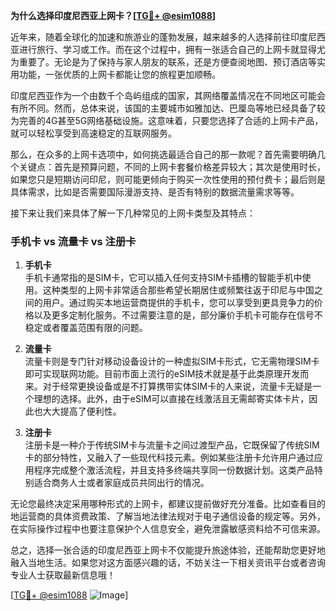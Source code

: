 **为什么选择印度尼西亚上网卡？[[TG💪+ @esim1088](https://t.me/s/esim1088)]**

近年来，随着全球化的加速和旅游业的蓬勃发展，越来越多的人选择前往印度尼西亚进行旅行、学习或工作。而在这个过程中，拥有一张适合自己的上网卡就显得尤为重要了。无论是为了保持与家人朋友的联系，还是方便查阅地图、预订酒店等实用功能，一张优质的上网卡都能让您的旅程更加顺畅。

印度尼西亚作为一个由数千个岛屿组成的国家，其网络覆盖情况在不同地区可能会有所不同。然而，总体来说，该国的主要城市如雅加达、巴厘岛等地已经具备了较为完善的4G甚至5G网络基础设施。这意味着，只要您选择了合适的上网卡产品，就可以轻松享受到高速稳定的互联网服务。

那么，在众多的上网卡选项中，如何挑选最适合自己的那一款呢？首先需要明确几个关键点：首先是预算问题，不同的上网卡套餐价格差异较大；其次是使用时长，如果您只是短期访问印尼，则可能更倾向于购买一次性使用的预付费卡；最后则是具体需求，比如是否需要国际漫游支持、是否有特别的数据流量需求等等。

接下来让我们来具体了解一下几种常见的上网卡类型及其特点：

### 手机卡 vs 流量卡 vs 注册卡

1. **手机卡**  
   手机卡通常指的是SIM卡，它可以插入任何支持SIM卡插槽的智能手机中使用。这种类型的上网卡非常适合那些希望长期居住或频繁往返于印尼与中国之间的用户。通过购买本地运营商提供的手机卡，您可以享受到更具竞争力的价格以及更多定制化服务。不过需要注意的是，部分廉价手机卡可能存在信号不稳定或者覆盖范围有限的问题。

2. **流量卡**  
   流量卡则是专门针对移动设备设计的一种虚拟SIM卡形式，它无需物理SIM卡即可实现联网功能。目前市面上流行的eSIM技术就是基于此类原理开发而来。对于经常更换设备或是不打算携带实体SIM卡的人来说，流量卡无疑是一个理想的选择。此外，由于eSIM可以直接在线激活且无需邮寄实体卡片，因此也大大提高了便利性。

3. **注册卡**  
   注册卡是一种介于传统SIM卡与流量卡之间过渡型产品，它既保留了传统SIM卡的部分特性，又融入了一些现代科技元素。例如某些注册卡允许用户通过应用程序完成整个激活流程，并且支持多终端共享同一份数据计划。这类产品特别适合商务人士或者家庭成员共同出行的情况。

无论您最终决定采用哪种形式的上网卡，都建议提前做好充分准备。比如查看目的地运营商的具体资费政策、了解当地法律法规对于电子通信设备的规定等。另外，在实际操作过程中也要注意保护个人信息安全，避免泄露敏感资料给不可信来源。

总之，选择一张合适的印度尼西亚上网卡不仅能提升旅途体验，还能帮助您更好地融入当地生活。如果您对这方面感兴趣的话，不妨关注一下相关资讯平台或者咨询专业人士获取最新信息哦！

[[TG💪+ @esim1088](https://t.me/s/esim1088) ![Image](https://i.postimg.cc/4NQfJmqS/Snipaste-2025-05-13-00-14-12.png)]